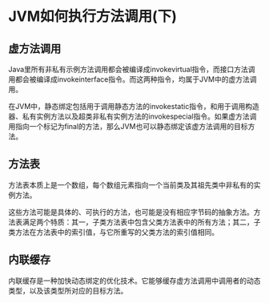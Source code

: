 # JVM如何执行方法调用(下)

## 虚方法调用

Java里所有非私有示例方法调用都会被编译成invokevirtual指令，而接口方法调用都会被编译成invokeinterface指令。而这两种指令，均属于JVM中的虚方法调用。

在JVM中，静态绑定包括用于调用静态方法的invokestatic指令，和用于调用构造器、私有实例方法以及超类非私有实例方法的invokespecial指令。如果虚方法调用指向一个标记为final的方法，那么JVM也可以静态绑定该虚方法调用的目标方法。

## 方法表

方法表本质上是一个数组，每个数组元素指向一个当前类及其祖先类中非私有的实例方法。

这些方法可能是具体的、可执行的方法，也可能是没有相应字节码的抽象方法。方法表满足两个特质：其一，子类方法表中包含父类方法表中的所有方法；其二，子类方法在方法表中的索引值，与它所重写的父类方法的索引值相同。

## 内联缓存

内联缓存是一种加快动态绑定的优化技术。它能够缓存虚方法调用中调用者的动态类型，以及该类型所对应的目标方法。

